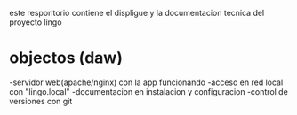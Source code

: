este resporitorio contiene el displigue y la documentacion
tecnica del proyecto lingo
# objectos (daw)
-servidor web(apache/nginx) con la app funcionando
-acceso en red local con "lingo.local"
-documentacion en instalacion y configuracion 
-control de versiones con git